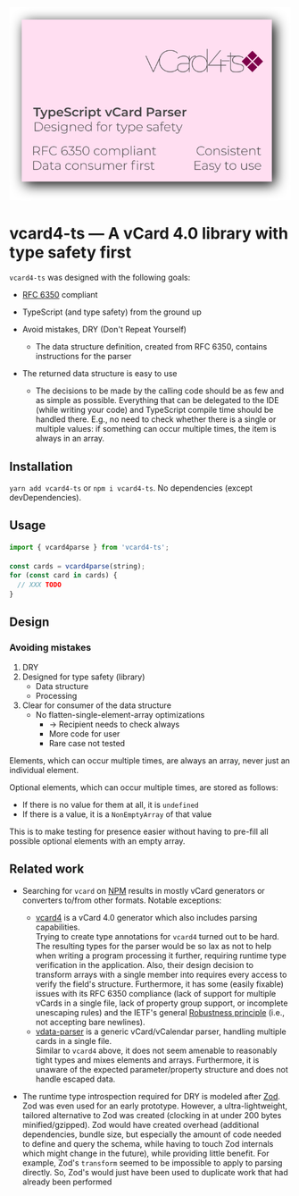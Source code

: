 ![vcard4-ts](./assets/vCard4-ts.svg)

# vcard4-ts — A vCard 4.0 library with type safety first

`vcard4-ts` was designed with the following goals:

- [RFC 6350](https://datatracker.ietf.org/doc/html/rfc6350) compliant

- TypeScript (and type safety) from the ground up

- Avoid mistakes, DRY (Don't Repeat Yourself)

  - The data structure definition, created from RFC 6350, contains instructions for the parser

- The returned data structure is easy to use
  - The decisions to be made by the calling code should be as few and as simple as possible. Everything that can be delegated to the IDE (while writing your code) and TypeScript compile time should be handled there. E.g., no need to check whether there is a single or multiple values: if something can occur multiple times, the item is always in an array.

## Installation

`yarn add vcard4-ts` or `npm i vcard4-ts`. No dependencies (except devDependencies).

## Usage

```ts
import { vcard4parse } from 'vcard4-ts';

const cards = vcard4parse(string);
for (const card in cards) {
  // XXX TODO
}
```

## Design

### Avoiding mistakes

1. DRY
2. Designed for type safety (library)
   - Data structure
   - Processing
3. Clear for consumer of the data structure
   - No flatten-single-element-array optimizations
     - → Recipient needs to check always
     - More code for user
     - Rare case not tested

Elements, which can occur multiple times, are always an array, never just an individual element.

Optional elements, which can occur multiple times, are stored as follows:

- If there is no value for them at all, it is `undefined`
- If there is a value, it is a `NonEmptyArray` of that value

This is to make testing for presence easier without having to pre-fill all possible optional elements with an empty array.

## Related work

- Searching for `vcard` on [NPM](https://npmjs.org) results in mostly vCard generators or converters to/from other formats. Notable exceptions:
  - [vcard4](https://github.com/kelseykm/vcard4) is a vCard 4.0 generator which also includes parsing capabilities.  
    Trying to create type annotations for `vcard4` turned out to be hard. The resulting types for the parser would be so lax as not to help when writing a program processing it further, requiring runtime type verification in the application. Also, their design decision to transform arrays with a single member into requires every access to verify the field's structure. Furthermore, it has some (easily fixable) issues with its RFC 6350 compliance (lack of support for multiple vCards in a single file, lack of property group support, or incomplete unescaping rules) and the IETF's general [Robustness principle](https://en.wikipedia.org/wiki/Robustness_principle) (i.e., not accepting bare newlines).
  - [vdata-parser](https://github.com/floriangosse/vdata-parser) is a generic vCard/vCalendar parser, handling multiple cards in a single file.  
    Similar to `vcard4` above, it does not seem amenable to reasonably tight types and mixes elements and arrays. Furthermore, it is unaware of the expected parameter/property structure and does not handle escaped data.

- The runtime type introspection required for DRY is modeled after [Zod](https://github.com/colinhacks/zod/).  
  Zod was even used for an early prototype. However, a ultra-lightweight, tailored alternative to Zod was created (clocking in at under 200 bytes minified/gzipped). Zod would have created overhead (additional dependencies, bundle size, but especially the amount of code needed to define and query the schema, while having to touch Zod internals which might change in the future), while providing little benefit. For example, Zod's `transform` seemed to be impossible to apply to parsing directly. So, Zod's would just have been used to duplicate work that had already been performed
